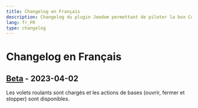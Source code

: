 ```yaml
---
title: Changelog en Français
description: Changelog du plugin Jeedom permettant de piloter la box Connexoon
lang: fr_FR
type: changelog
---
```


# Changelog en Français

## [Beta] - 2023-04-02

Les volets roulants sont chargés et les actions de bases (ouvrir, fermer et stopper) sont disponibles.

[Beta]: https://github.com/benjaminprevot/jeedom-plugin-connexoon/tree/beta
